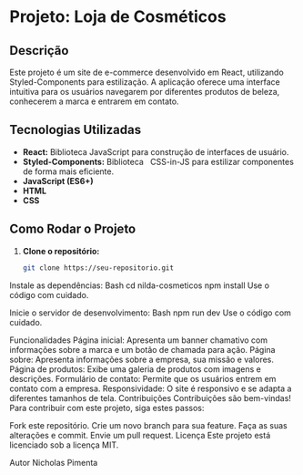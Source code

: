 # Projeto: Loja de Cosméticos

## Descrição

Este projeto é um site de e-commerce desenvolvido em React, utilizando Styled-Components para estilização. A aplicação oferece uma interface intuitiva para os usuários navegarem por diferentes produtos de beleza, conhecerem a marca e entrarem em contato.

## Tecnologias Utilizadas

* **React:** Biblioteca JavaScript para construção de interfaces de usuário.
* **Styled-Components:** Biblioteca   
 CSS-in-JS para estilizar componentes de forma mais eficiente.
* **JavaScript (ES6+)**
* **HTML**
* **CSS**

## Como Rodar o Projeto

1. **Clone o repositório:**
   ```bash
   git clone https://seu-repositorio.git
Instale as dependências:
Bash
cd nilda-cosmeticos
npm install
Use o código com cuidado.

Inicie o servidor de desenvolvimento:
Bash
npm run dev
Use o código com cuidado.

Funcionalidades
Página inicial: Apresenta um banner chamativo com informações sobre a marca e um botão de chamada para ação.
Página sobre: Apresenta informações sobre a empresa, sua missão e valores.
Página de produtos: Exibe uma galeria de produtos com imagens e descrições.
Formulário de contato: Permite que os usuários entrem em contato com a empresa.
Responsividade: O site é responsivo e se adapta a diferentes tamanhos de tela.
Contribuições
Contribuições são bem-vindas! Para contribuir com este projeto, siga estes passos:

Fork este repositório.
Crie um novo branch para sua feature.
Faça as suas alterações e commit.
Envie um pull request.
Licença
Este projeto está licenciado sob a licença MIT.

Autor
Nicholas Pimenta
